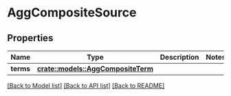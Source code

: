 # AggCompositeSource

## Properties

Name | Type | Description | Notes
------------ | ------------- | ------------- | -------------
**terms** | [**crate::models::AggCompositeTerm**](AggCompositeTerm.md) |  | 

[[Back to Model list]](../README.md#documentation-for-models) [[Back to API list]](../README.md#documentation-for-api-endpoints) [[Back to README]](../README.md)


